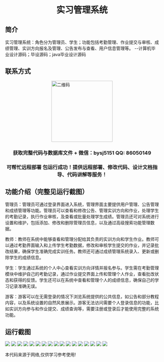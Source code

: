 <p><h1 align="center">实习管理系统</h1></p>

## 简介
实习管理系统：角色分为管理员、学生；功能包括考勤管理、作业提交与审核、成绩管理、实训方向报名及管理、公告发布与查看、用户信息管理等。    --计算机毕业设计源码；毕设源码；java毕业设计源码


## 联系方式
<img src="https://bs-1329754181.cos.ap-shanghai.myqcloud.com/wx.jpg" alt="二维码" style="display: block; margin: 0 auto;" width="200px">
<p><h3 align="center">获取完整代码与数据库文件 + 微信：bysj5151 QQ: 86050149</h3></p>
<p><h3 align="center">可帮忙远程部署 包运行成功！提供远程部署、修改代码、设计文档指导、代码讲解等服务！</h3></p>

## 功能介绍（完整见运行截图）
管理员：管理员可通过登录界面进入系统，管理界面主要提供用户管理、公告管理和成绩管理等功能。管理员可以查看和修改公告、管理实训方向和作业，处理学生的考勤记录，执行作业审核，及查看或批量处理学生成绩。管理员还可对系统进行设置和维护，包括添加、修改和删除管理员信息，以及通过高级搜索功能管理数据。

教师：教师在系统中能够查看和管理分配给其负责的实训方向和学生作业。教师可以通过考勤界面输入和上传学生考勤数据，修改和审核学生提交的作业，并记录批改结果，确保学生准确完成实训任务。教师还可通过成绩管理系统录入、更新或删除学生的成绩信息。

学生：学生通过系统的个人中心查看实训方向详情并报名参与。学生需在考勤管理模块中维护自己的考勤记录，通过作业提交界面上传和管理个人作业，查看批改状态和获得的反馈。学生还可以在系统中查看和管理个人的成绩信息，确保自己的学习记录准确无误。

游客：游客可以在无需登录的情况下浏览系统提供的公共信息，如公告和部分教程内容，以及系统设置的自然风景展示。游客无法访问需要个人登录信息的功能，比如实训方向参与和作业提交、成绩查询等，需要注册或登录后才能使用完整的系统功能。


## 运行截图
![](https://bs-1329754181.cos.ap-shanghai.myqcloud.com/ssm/InternManagementSystem/img/001.jpg)
![](https://bs-1329754181.cos.ap-shanghai.myqcloud.com/ssm/InternManagementSystem/img/002.jpg)
![](https://bs-1329754181.cos.ap-shanghai.myqcloud.com/ssm/InternManagementSystem/img/003.jpg)
![](https://bs-1329754181.cos.ap-shanghai.myqcloud.com/ssm/InternManagementSystem/img/004.jpg)
![](https://bs-1329754181.cos.ap-shanghai.myqcloud.com/ssm/InternManagementSystem/img/005.jpg)
![](https://bs-1329754181.cos.ap-shanghai.myqcloud.com/ssm/InternManagementSystem/img/006.jpg)
![](https://bs-1329754181.cos.ap-shanghai.myqcloud.com/ssm/InternManagementSystem/img/007.jpg)
![](https://bs-1329754181.cos.ap-shanghai.myqcloud.com/ssm/InternManagementSystem/img/008.jpg)
![](https://bs-1329754181.cos.ap-shanghai.myqcloud.com/ssm/InternManagementSystem/img/009.jpg)
![](https://bs-1329754181.cos.ap-shanghai.myqcloud.com/ssm/InternManagementSystem/img/010.jpg)
![](https://bs-1329754181.cos.ap-shanghai.myqcloud.com/ssm/InternManagementSystem/img/011.jpg)
![](https://bs-1329754181.cos.ap-shanghai.myqcloud.com/ssm/InternManagementSystem/img/012.jpg)
![](https://bs-1329754181.cos.ap-shanghai.myqcloud.com/ssm/InternManagementSystem/img/013.jpg)
![](https://bs-1329754181.cos.ap-shanghai.myqcloud.com/ssm/InternManagementSystem/img/014.jpg)
![](https://bs-1329754181.cos.ap-shanghai.myqcloud.com/ssm/InternManagementSystem/img/015.jpg)
![](https://bs-1329754181.cos.ap-shanghai.myqcloud.com/ssm/InternManagementSystem/img/016.jpg)
![](https://bs-1329754181.cos.ap-shanghai.myqcloud.com/ssm/InternManagementSystem/img/017.jpg)

<p>本代码来源于网络,仅供学习参考使用!</p>
